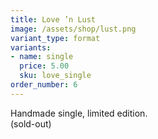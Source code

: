 ```yaml
---
title: Love ’n Lust
image: /assets/shop/lust.png
variant_type: format
variants:
- name: single
  price: 5.00
  sku: love_single
order_number: 6
---
```


Handmade single, limited edition.  
(sold-out)
